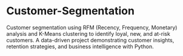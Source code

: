 # Customer-Segmentation
Customer segmentation using RFM (Recency, Frequency, Monetary) analysis and K-Means clustering to identify loyal, new, and at-risk customers. A data-driven project demonstrating customer insights, retention strategies, and business intelligence with Python.
